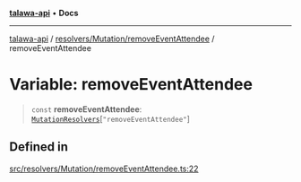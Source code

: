 [**talawa-api**](../../../../README.md) • **Docs**

***

[talawa-api](../../../../modules.md) / [resolvers/Mutation/removeEventAttendee](../README.md) / removeEventAttendee

# Variable: removeEventAttendee

> `const` **removeEventAttendee**: [`MutationResolvers`](../../../../types/generatedGraphQLTypes/type-aliases/MutationResolvers.md)\[`"removeEventAttendee"`\]

## Defined in

[src/resolvers/Mutation/removeEventAttendee.ts:22](https://github.com/PalisadoesFoundation/talawa-api/blob/6712e9940a5702665afc506fa9f6e9d7e1dc7991/src/resolvers/Mutation/removeEventAttendee.ts#L22)
